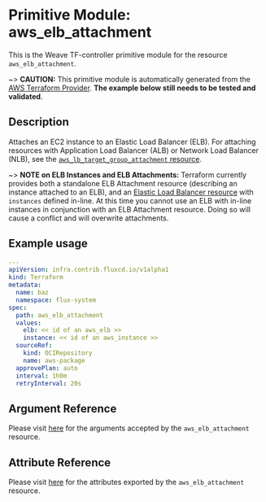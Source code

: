
# Primitive Module: aws_elb_attachment

This is the Weave TF-controller primitive module for the resource `aws_elb_attachment`.

~> **CAUTION:** This primitive module is automatically generated from the [AWS Terraform Provider](https://registry.terraform.io/providers/hashicorp/aws/latest/docs/resources/elb_attachment). **The example below still needs to be tested and validated**.

## Description

Attaches an EC2 instance to an Elastic Load Balancer (ELB). For attaching resources with Application Load Balancer (ALB) or Network Load Balancer (NLB), see the [`aws_lb_target_group_attachment` resource](/docs/providers/aws/r/lb_target_group_attachment.html).

~> **NOTE on ELB Instances and ELB Attachments:** Terraform currently provides
both a standalone ELB Attachment resource (describing an instance attached to
an ELB), and an [Elastic Load Balancer resource](elb.html) with
`instances` defined in-line. At this time you cannot use an ELB with in-line
instances in conjunction with an ELB Attachment resource. Doing so will cause a
conflict and will overwrite attachments.

## Example usage

```yaml
---
apiVersion: infra.contrib.fluxcd.io/v1alpha1
kind: Terraform
metadata:
  name: baz
  namespace: flux-system
spec:
  path: aws_elb_attachment
  values:
    elb: << id of an aws_elb >>
    instance: << id of an aws_instance >>
  sourceRef:
    kind: OCIRepository
    name: aws-package
  approvePlan: auto
  interval: 1h0m
  retryInterval: 20s
```

## Argument Reference

Please visit [here](https://registry.terraform.io/providers/hashicorp/aws/latest/docs/resources/elb_attachment#argument-reference) for the arguments accepted by the `aws_elb_attachment` resource.

## Attribute Reference

Please visit [here](https://registry.terraform.io/providers/hashicorp/aws/latest/docs/resources/elb_attachment#attributes-reference) for the attributes exported by the `aws_elb_attachment` resource.
